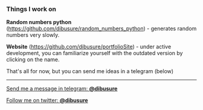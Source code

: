 ### Things I work on

**Random numbers python** (https://github.com/dibusure/random_numbers_python) - generates random numbers very slowly.

**Website** (https://github.com/dibusure/portfolioSite) - under active development, you can familiarize yourself with the outdated version by clicking on the name. 


That's all for now, but you can send me ideas in a telegram (below)


---

[Send me a message in telegram: **@dibusure**](https://t.me/dibusure)

[Follow me on twitter: **@dibusure**](https://twitter.com/dibusure)
<!--The idea for the design of this README file was borrowed from xPaw-->
